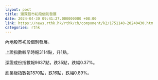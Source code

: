 ```yaml
---
layout: post
title: 滬深股市初段個別發展
date: 2024-04-30 09:41:27.000000000 +08:00
link: https://news.rthk.hk/rthk/ch/component/k2/1751140-20240430.htm
categories: rthk
---
```


內地股市初段個別發展。

上證指數較早時報3114點，升1點。

深證成份指數報9637點，跌35點，跌幅0.37%。

創業板指數報1870點，跌16點，跌幅0.89%。
